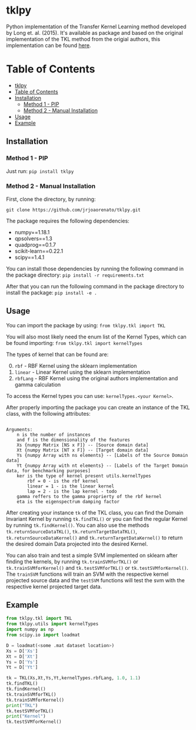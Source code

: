 # tklpy
<!-- WIP: Need to better explain how TKL works -->

Python implementation of the Transfer Kernel Learning method developed by Long et. al. (2015). It's available as package and based on the original implementation of the TKL method from the origial authors, this implementation can be found [here](http://ise.thss.tsinghua.edu.cn/~mlong/doc/transfer-kernel-learning-tkde15.zip).

# Table of Contents
* [tklpy](#tklpy)
* [Table of Contents](#table-of-contents)
* [Installation](#installation)
    * [Method 1 - PIP](#method-1---pip)
    * [Method 2 - Manual Installation](#method-2-manual---installation)
* [Usage](#usage)
* [Example](#example)

## Installation

### Method 1 - PIP
Just run:
```pip install tklpy``` 

### Method 2 - Manual Installation

First, clone the directory, by running:

```git clone https://github.com/jrjoaorenato/tklpy.git```

The package requires the following dependencies:
- numpy==1.18.1
- qpsolvers==1.3
- quadprog==0.1.7
- scikit-learn==0.22.1
- scipy==1.4.1

You can install those dependencies by running the following command in the package directory:
``` pip install -r requirements.txt ```

After that you can run the following command in the package directory to install the package:
``` pip install -e . ```

## Usage

You can import the package by using:
``` from tklpy.tkl import TKL ```

You will also most likely need the enum list of the Kernel Types, which can be found importing:
``` from tklpy.tkl import kernelTypes ```

The types of kernel that can be found are:

0. ```rbf``` - RBF Kernel using the sklearn implementation
1. ```linear``` - Linear Kernel using the sklearn implementation
2. ```rbfLang``` - RBF Kernel using the original authors implementation and gamma calculation

To access the Kernel types you can use: `kernelTypes.<your Kernel>`.

After properly importing the package you can create an instance of the TKL class, with the following attributes:
```TKL(Xs, Xt, Ys, Yt, ker = kernelTypes.rbf, gamma = 1.0, eta = 1.1)

Arguments:
    n is the number of instances
    and f is the dimensionality of the features
    Xs {numpy Matrix [NS x F]} -- [Source domain data]
    Xt {numpy Matrix [NT x F]} -- [Target domain data]
    Ys {numpy Array with ns elements} -- [Labels of the Source Domain data]
    Yt {numpy Array with nt elements} -- [Labels of the Target Domain data, for benchmarking purposes]
    ker is the type of kernel present utils.kernelTypes
        rbf = 0 - is the rbf kernel
        linear = 1 - is the linear kernel
        lap = 2 - is the lap kernel - todo
    gamma reffers to the gamma proprierty of the rbf kernel
    eta is the eigenspectrum damping factor
```

After creating your instance `tk` of the TKL class, you can find the Domain Invariant Kernel by running `tk.findTKL()` or you can find the regular Kernel by running `tk.findKernel()`. You can also use the methods `tk.returnSourceDataTKL()`, `tk.returnTargetDataTKL()`, `tk.returnSourceDataKernel()` and `tk.returnTargetDataKernel()` to return the desired domain Data projected into the desired Kernel.

You can also train and test a simple SVM implemented on sklearn after finding the kernels, by running `tk.trainSVMforTKL()` or `tk.trainSVMforKernel()` and `tk.testSVMforTKL()` or `tk.testSVMforKernel()`. The `trainSVM` functions will train an SVM with the respective kernel projected source data and the `testSVM` functions will test the svm with the respective kernel projected target data.

## Example
```python
from tklpy.tkl import TKL
from tklpy.utils import kernelTypes
import numpy as np
from scipy.io import loadmat

D = loadmat(<some .mat dataset location>)
Xs = D['Xs']
Xt = D['Xt']
Ys = D['Ys']
Yt = D['Yt']

tk = TKL(Xs,Xt,Ys,Yt,kernelTypes.rbfLang, 1.0, 1.1)
tk.findTKL()
tk.findKernel()
tk.trainSVMforTKL()
tk.trainSVMforKernel()
print("TKL")
tk.testSVMforTKL()
print("Kernel")
tk.testSVMforKernel()
```
